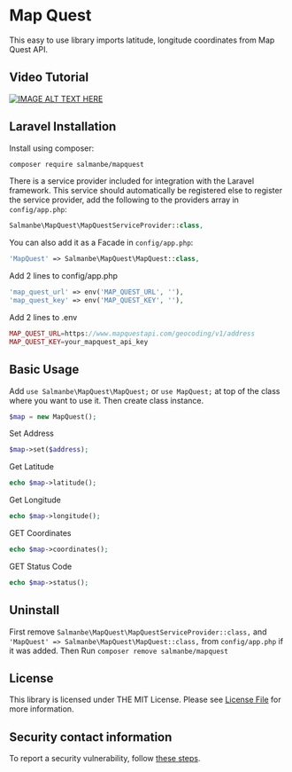 Map Quest
====
This easy to use library imports latitude, longitude coordinates from Map Quest API.

Video Tutorial
-------
[![IMAGE ALT TEXT HERE](https://img.youtube.com/vi/hirKLcEJ1U4/0.jpg)](https://www.youtube.com/watch?v=hirKLcEJ1U4)

Laravel Installation
-------
Install using composer:

```bash
composer require salmanbe/mapquest
```

There is a service provider included for integration with the Laravel framework. This service should automatically be registered else to register the service provider, add the following to the providers array in `config/app.php`:

```php
Salmanbe\MapQuest\MapQuestServiceProvider::class,
```
You can also add it as a Facade in `config/app.php`:
```php
'MapQuest' => Salmanbe\MapQuest\MapQuest::class,
```
Add 2 lines to config/app.php
```php
'map_quest_url' => env('MAP_QUEST_URL', ''),
'map_quest_key' => env('MAP_QUEST_KEY', ''),
```

Add 2 lines to .env
```php
MAP_QUEST_URL=https://www.mapquestapi.com/geocoding/v1/address
MAP_QUEST_KEY=your_mapquest_api_key
```

Basic Usage
-----

Add `use Salmanbe\MapQuest\MapQuest;` or `use MapQuest;` at top of the class where you want to use it. Then create class instance.

```php
$map = new MapQuest();
```
Set Address
```php
$map->set($address);
```
Get Latitude
```php
echo $map->latitude();
```
Get Longitude
```php
echo $map->longitude();
```
GET Coordinates
```php
echo $map->coordinates();
```
GET Status Code
```php
echo $map->status();
```

Uninstall
-----
First remove `Salmanbe\MapQuest\MapQuestServiceProvider::class,` and 
`'MapQuest' => Salmanbe\MapQuest\MapQuest::class,` from `config/app.php` if it was added.
Then Run `composer remove salmanbe/mapquest` 

## License

This library is licensed under THE MIT License. Please see [License File](https://github.com/salmanbe/mapquest/blob/master/LICENSE) for more information.

## Security contact information

To report a security vulnerability, follow [these steps](https://tidelift.com/security).
